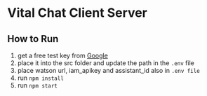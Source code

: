 # Vital Chat Client Server

## How to Run

1. get a free test key from [Google](https://cloud.google.com/speech/docs/quickstart )
2. place it into the src folder and update the path in the `.env` file
3. place watson url, iam_apikey and assistant_id also in `.env file`
4. run `npm install`
5. run `npm start`